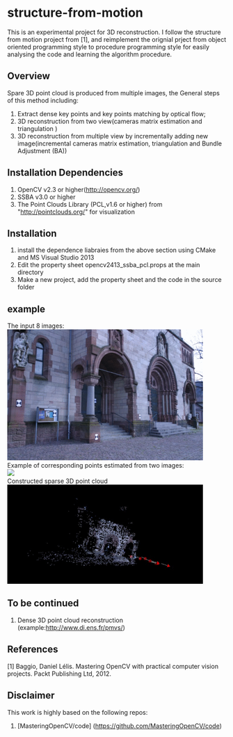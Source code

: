 # structure-from-motion
This is an experimental project for 3D reconstruction. I follow the structure from motion project from [1], and reimplement the orignial prject from object oriented programming style to procedure programming style for easily analysing the code and learning the algorithm procedure.

## Overview
Spare 3D point cloud is produced from multiple images, the General steps of this method including:
1.	Extract dense key points and key points matching by optical flow;
2.	3D reconstruction from two view(cameras matrix estimation and triangulation )
3.	3D reconstruction from multiple view by incrementally adding new image(incremental cameras matrix estimation, triangulation and Bundle Adjustment (BA))

## Installation Dependencies
1. OpenCV v2.3 or higher(http://opencv.org/)
2. SSBA v3.0 or higher
3. The Point Clouds Library (PCL,v1.6 or higher) from "http://pointclouds.org/" for visualization

## Installation
1. install the dependence liabraies from the above section using CMake and MS Visual Studio 2013
2. Edit the property sheet opencv2413_ssba_pcl.props at the main directory 
3. Make a new project, add the property sheet and the code in the source folder

## example
The input 8 images:<br />
<img src="./img/orignImg.gif" width="450"><br />
Example of corresponding points estimated from two images:<br />
<img src="./img/matching.png" width="450"><br />
Constructed sparse 3D point cloud<br />
<img src="./img/reconstruction.gif" width="450"><br />

## To be continued
1. Dense 3D point cloud reconstruction (example:http://www.di.ens.fr/pmvs/)

## References

[1] Baggio, Daniel Lélis. Mastering OpenCV with practical computer vision projects. Packt Publishing Ltd, 2012.

## Disclaimer
This work is highly based on the following repos:
1. [MasteringOpenCV/code] (https://github.com/MasteringOpenCV/code)
